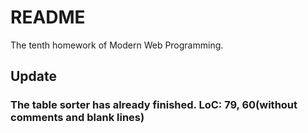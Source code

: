 # README
The tenth homework of Modern Web Programming.

## Update
### The table sorter has already finished. LoC: 79, 60(without comments and blank lines)


